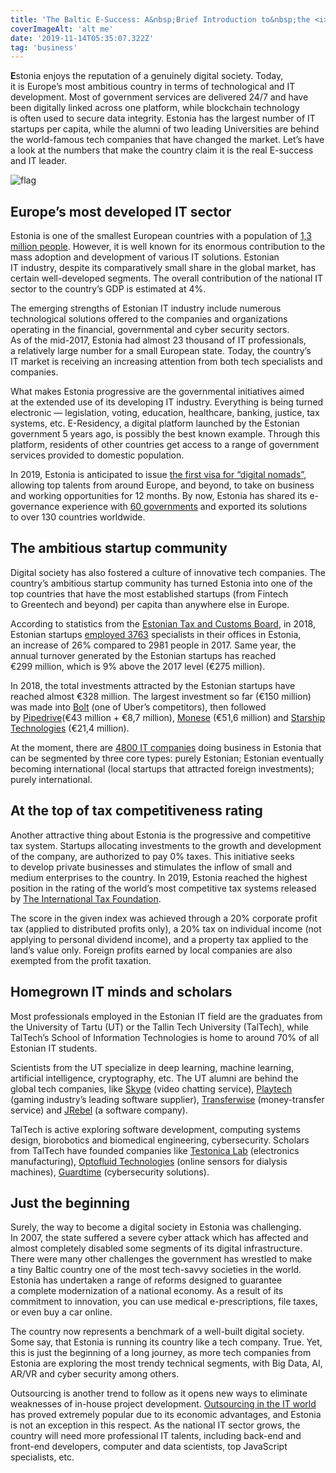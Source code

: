```yaml
---
title: 'The Baltic E-Success: A&nbsp;Brief Introduction to&nbsp;the <i>Estonian IT</i>&nbsp;Industry'
coverImageAlt: 'alt me'
date: '2019-11-14T05:35:07.322Z'
tag: 'business'
---
```


**E**stonia enjoys the reputation of a genuinely digital society. Today, it is Europe’s most ambitious country in terms of technological and IT development. Most of government services are delivered 24/7 and have been digitally linked across one platform, while blockchain technology is often used to secure data integrity. Estonia has the largest number of IT startups per capita, while the alumni of two leading Universities are behind the world-famous tech companies that have changed the market. Let’s have a look at the numbers that make the country claim it is the real E-success and IT leader.

<Img imageName="flag" alt="flag" withBigMargin/>

## Europe’s most developed IT sector

Estonia is one of the smallest European countries with a population of <a href="https://www.worldometers.info/world-population/estonia-population/" rel="nofollow noopener" target="_blank">1,3 million people</a>. However, it is well known for its enormous contribution to the mass adoption and development of various IT solutions. Estonian IT industry, despite its comparatively small share in the global market, has certain well-developed segments. The overall contribution of the national IT sector to the country’s GDP is estimated at 4%.

The emerging strengths of Estonian IT industry include numerous technological solutions offered to the companies and organizations operating in the financial, governmental and cyber security sectors. As of the mid-2017, Estonia had almost 23 thousand of IT professionals, a relatively large number for a small European state. Today, the country’s IT market is receiving an increasing attention from both tech specialists and companies.

What makes Estonia progressive are the governmental initiatives aimed at the extended use of its developing IT industry. Everything is being turned electronic — legislation, voting, education, healthcare, banking, justice, tax systems, etc. E-Residency, a digital platform launched by the Estonian government 5 years ago, is possibly the best known example. Through this platform, residents of other countries get access to a range of government services provided to domestic population.

In 2019, Estonia is anticipated to issue <a href="https://e-estonia.com/digital-nomads-visa-shape-urban-employment/" rel="nofollow noopener" target="_blank">the first visa for “digital nomads”</a>, allowing top talents from around Europe, and beyond, to take on business and working opportunities for 12 months. By now, Estonia has shared its e-governance experience with <a href="https://e-estonia.com/it-sector/" rel="nofollow noopener" target="_blank">60 governments</a> and exported its solutions to over 130 countries worldwide.

## The ambitious startup community

Digital society has also fostered a culture of innovative tech companies. The country’s ambitious startup community has turned Estonia into one of the top countries that have the most established startups (from Fintech to Greentech and beyond) per capita than anywhere else in Europe.

According to statistics from the <a href="https://www.emta.ee/eng" rel="nofollow noopener" target="_blank">Estonian Tax and Customs Board</a>, in 2018, Estonian startups <a href="https://www.startupestonia.ee/blog/2018-records-for-the-estonian-startup-sector-new-wave-of-entrepreneurs-in-the-community" rel="nofollow noopener" target="_blank">employed 3763</a> specialists in their offices in Estonia, an increase of 26% compared to 2981 people in 2017. Same year, the annual turnover generated by the Estonian startups has reached €299 million, which is 9% above the 2017 level (€275 million).

In 2018, the total investments attracted by the Estonian startups have reached almost €328 million. The largest investment so far (€150 million) was made into <a href="https://bolt.eu/ru/" rel="nofollow noopener" target="_blank">Bolt</a> (one of Uber’s competitors), then followed by <a href="https://www.pipedrive.com/" rel="nofollow noopener" target="_blank">Pipedrive</a>(€43 million + €8,7 million), <a href="https://monese.com/" rel="nofollow noopener" target="_blank">Monese</a> (€51,6 million) and <a href="https://www.starship.xyz/" rel="nofollow noopener" target="_blank">Starship Technologies</a> (€21,4 million).

At the moment, there are <a href="https://e-estonia.com/it-sector/" rel="nofollow noopener" target="_blank">4800 IT companies</a> doing business in Estonia that can be segmented by three core types: purely Estonian; Estonian eventually becoming international (local startups that attracted foreign investments); purely international.

## At the top of tax competitiveness rating

Another attractive thing about Estonia is the progressive and competitive tax system. Startups allocating investments to the growth and development of the company, are authorized to pay 0% taxes. This initiative seeks to develop private businesses and stimulates the inflow of small and medium enterprises to the country. In 2019, Estonia reached the highest position in the rating of the world’s most competitive tax systems released by <a href="https://taxfoundation.org/2019-international-index/" rel="nofollow noopener" target="_blank">The International Tax Foundation</a>.

The score in the given index was achieved through a 20% corporate profit tax (applied to distributed profits only), a 20% tax on individual income (not applying to personal dividend income), and a property tax applied to the land’s value only. Foreign profits earned by local companies are also exempted from the profit taxation.

<Separator type="color-line" lineColor="#D3D3FF" imageName="manWithCafeBg"/>

## Homegrown IT minds and scholars

Most professionals employed in the Estonian IT field are the graduates from the University of Tartu (UT) or the Tallin Tech University (TalTech), while TalTech’s School of Information Technologies is home to around 70% of all Estonian IT students.

Scientists from the UT specialize in deep learning, machine learning, artificial intelligence, cryptography, etc. The UT alumni are behind the global tech companies, like <a href="https://www.skype.com/" rel="nofollow noopener" target="_blank">Skype</a> (video chatting service), <a href="http://www.playtech.ee/?nav=index&lang=en" rel="nofollow noopener" target="_blank">Playtech</a> (gaming industry’s leading software supplier), <a href="https://transferwise.com/" rel="nofollow noopener" target="_blank">Transferwise</a> (money-transfer service) and <a href="https://www.jrebel.com/" rel="nofollow noopener" target="_blank">JRebel</a> (a software company).

TalTech is active exploring software development, computing systems design, biorobotics and biomedical engineering, cybersecurity. Scholars from TalTech have founded companies like <a href="http://testonica.com/" rel="nofollow noopener" target="_blank">Testonica Lab</a> (electronics manufacturing), <a href="https://www.funderbeam.com/startups/optofluid-technologies" rel="nofollow noopener" target="_blank">Optofluid Technologies</a> (online sensors for dialysis machines), <a href="https://guardtime.com/" rel="nofollow noopener" target="_blank">Guardtime</a> (cybersecurity solutions).

## Just the beginning

Surely, the way to become a digital society in Estonia was challenging. In 2007, the state suffered a severe cyber attack which has affected and almost completely disabled some segments of its digital infrastructure. There were many other challenges the government has wrestled to make a tiny Baltic country one of the most tech-savvy societies in the world. Estonia has undertaken a range of reforms designed to guarantee a complete modernization of a national economy. As a result of its commitment to innovation, you can use medical <span class="no-wrap">e-prescriptions</span>, file taxes, or even buy a car online.

The country now represents a benchmark of a well-built digital society. Some say, that Estonia is running its country like a tech company. True. Yet, this is just the beginning of a long journey, as more tech companies from Estonia are exploring the most trendy technical segments, with Big Data, AI, AR/VR and cyber security among others.

Outsourcing is another trend to follow as it opens new ways to eliminate weaknesses of <span class="no-wrap">in-house</span> project development. <a href="https://loremscriptum.com/#about" rel="nofollow noopener" target="_blank">Outsourcing in the IT world</a> has proved extremely popular due to its economic advantages, and Estonia is not an exception in this respect. As the national IT sector grows, the country will need more professional IT talents, including <span class="no-wrap">back-end</span> and <span class="no-wrap">front-end</span> developers, computer and data scientists, top JavaScript specialists, etc.
